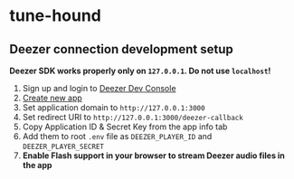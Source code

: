 # tune-hound

## Deezer connection development setup

**Deezer SDK works properly only on `127.0.0.1`. Do not use `localhost`!**

1. Sign up and login to [Deezer Dev Console](https://developers.deezer.com)
2. [Create new app](https://developers.deezer.com/myapps)
3. Set application domain to `http://127.0.0.1:3000`
4. Set redirect URI to `http://127.0.0.1:3000/deezer-callback`
5. Copy Application ID & Secret Key from the app info tab
6. Add them to root `.env` file as `DEEZER_PLAYER_ID` and `DEEZER_PLAYER_SECRET`
7. **Enable Flash support in your browser to stream Deezer audio files in the app**
